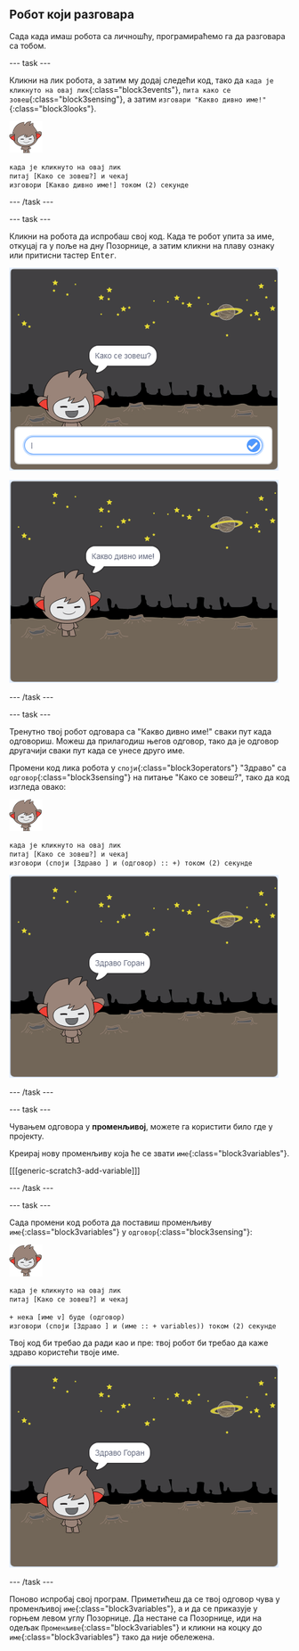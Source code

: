 ## Робот који разговара

Сада када имаш робота са личношћу, програмираћемо га да разговара са тобом.

\--- task \---

Кликни на лик робота, а затим му додај следећи код, тако да `када је кликнуто на овај лик`{:class="block3events"}, `пита како се зовеш`{:class="block3sensing"}, а затим `изговари "Какво дивно име!"`{:class="block3looks"}.

![нано лик](images/nano-sprite.png)

```blocks3
када је кликнуто на овај лик
питај [Како се зовеш?] и чекај
изговори [Какво дивно име!] током (2) секунде
```

\--- /task \---

\--- task \---

Кликни на робота да испробаш свој код. Када те робот упита за име, откуцај га у поље на дну Позорнице, а затим кликни на плаву ознаку или притисни тастер <kbd>Enter</kbd>.

![Испробавање роботовог одговора](images/chatbot-ask-test1.png)

![Испробавање роботовог одговора](images/chatbot-ask-test2.png)

\--- /task \---

\--- task \---

Тренутно твој робот одговара са "Какво дивно име!" сваки пут када одговориш. Можеш да прилагодиш његов одговор, тако да је одговор другачији сваки пут када се унесе друго име.

Промени код лика робота у `споји`{:class="block3operators"} "Здраво" са `одговор`{:class="block3sensing"} на питање "Како се зовеш?", тако да код изгледа овако:

![нано лик](images/nano-sprite.png)

```blocks3
када је кликнуто на овај лик
питај [Како се зовеш?] и чекај
изговори (споји [Здраво ] и (одговор) :: +) током (2) секунде
```

![Испробавање прилагођеног одговора](images/chatbot-answer-test.png)

\--- /task \---

\--- task \---

Чувањем одговора у **променљивој**, можете га користити било где у пројекту.

Креирај нову променљиву која ће се звати `име`{:class="block3variables"}.

[[[generic-scratch3-add-variable]]]

\--- /task \---

\--- task \---

Сада промени код робота да поставиш променљиву `име`{:class="block3variables"} у `одговор`{:class="block3sensing"}:

![нано лик](images/nano-sprite.png)

```blocks3
када је кликнуто на овај лик
питај [Како се зовеш?] и чекај

+ нека [име v] буде (одговор)
изговори (споји [Здраво ] и (име :: + variables)) током (2) секунде
```

Твој код би требао да ради као и пре: твој робот би требао да каже здраво користећи твоје име.

![Испробавање прилагођеног одговора](images/chatbot-answer-test.png)

\--- /task \---

Поново испробај свој програм. Приметићеш да се твој одговор чува у променљивој `име`{:class="block3variables"}, а и да се приказује у горњем левом углу Позорнице. Да нестане са Позорнице, иди на одељак `Променљиве`{:class="block3variables"} и кликни на коцку до `име`{:class="block3variables"} тако да није обележена.